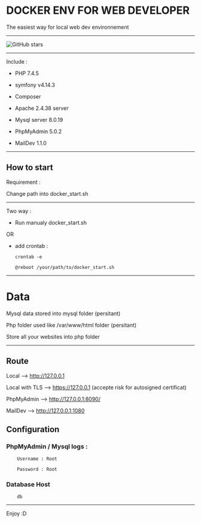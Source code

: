 # DOCKER ENV FOR WEB DEVELOPER

The easiest way for local web dev environnement

----------------------

![GitHub stars](https://img.shields.io/github/stars/Crash-Zeus/webdeveloper-docker-env?style=social)

----------------------
Include :

- PHP 7.4.5 

- symfony v4.14.3

- Composer

- Apache 2.4.38 server

- Mysql server 8.0.19

- PhpMyAdmin 5.0.2

- MailDev 1.1.0

-----------
## How to start

Requirement :

Change path into docker_start.sh

---

Two way :

- Run manualy docker_start.sh

OR

- add crontab :
    ```
    crontab -e

    @reboot /your/path/to/docker_start.sh
    ```
-----------

# Data

Mysql data stored into mysql folder (persitant)

Php folder used like /var/www/html folder (persitant)

Store all your websites into php folder

-----------

## Route

Local --> http://127.0.0.1

Local with TLS --> https://127.0.0.1 (accepte risk for autosigned certificat)

PhpMyAdmin --> http://127.0.0.1:8090/

MailDev --> http://127.0.0.1:1080

## Configuration

### PhpMyAdmin / Mysql logs : 
```
    Username : Root

    Password : Root
```

### Database Host
```
    db
```

-----------

Enjoy :D
